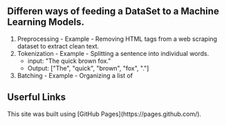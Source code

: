 <h2>Differen ways of feeding a DataSet to a Machine Learning Models.</h2>

1. Preprocessing -
   Example - Removing HTML tags from a web scraping dataset to extract clean text.
2. Tokenization -
   Example - Splitting a sentence into individual words.
   - input: "The quick brown fox."
   - Output: ["The", "quick", "brown", "fox", "."]
3. Batching -
   Example - Organizing a list of 

<h2>Userful Links</h2>
This site was built using [GitHub Pages](https://pages.github.com/).

